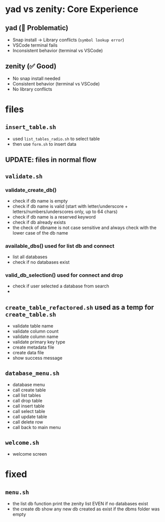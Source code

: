 # yad vs zenity: Core Experience

## yad (🚫 Problematic)
- Snap install → Library conflicts (`symbol lookup error`)
- VSCode terminal fails 
- Inconsistent behavior (terminal vs VSCode)

## zenity (✅ Good)
- No snap install needed
- Consistent behavior (terminal vs VSCode)
- No library conflicts

# files

## `insert_table.sh` 
- used `list_tables_radio.sh` to select table
- then use `form.sh` to insert data

## UPDATE: files in normal flow


## `validate.sh` 

### validate_create_db()
- check if db name is empty
- check if db name is valid (start with letter/underscore + letters/numbers/underscores only, up to 64 chars)
- check if db name is a reserved keyword
- check if db already exists
- the check of dbname is not case sensitive and always check with the lower case of the db name 

### available_dbs() used for list db and connect 
- list all databases
- check if no databases exist

### valid_db_selection() used for connect and drop
- check if user selected a database from search 
-

## `create_table_refactored.sh` used as a temp for `create_table.sh` 
- validate table name
- validate column count
- validate column name
- validate primary key type
- create metadata file
- create data file
- show success message


## `database_menu.sh` 
- database menu
- call create table
- call list tables
- call drop table
- call insert table
- call select table
- call update table
- call delete row
- call back to main menu

## `welcome.sh` 
- welcome screen


# fixed
## `menu.sh` 
- the list db function print the zenity list EVEN if no databases exist 
- the create db show any new db created as exist if the dbms folder was empty
